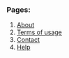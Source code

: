 ### Pages:
1. [About](https://xilaraux.github.io/media-site/pages/about/about.html)
2. [Terms of usage](https://xilaraux.github.io/media-site/pages/terms/terms.html)
3. [Contact](https://xilaraux.github.io/media-site/pages/contact/contact.html)
4. [Help](https://xilaraux.github.io/media-site/pages/help/help.html)